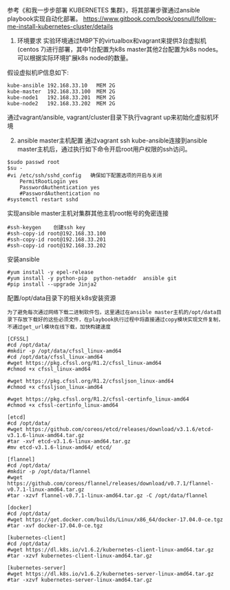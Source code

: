 参考《和我一步步部署 KUBERNETES 集群》，将其部署步骤通过ansible playbook实现自动化部署。
https://www.gitbook.com/book/opsnull/follow-me-install-kubernetes-cluster/details

1. 环境要求
实验环境通过MBP下的virtualbox和vagrant来提供3台虚拟机(centos 7)进行部署，其中1台配置为k8s master其他2台配置为k8s nodes。可以根据实际环境扩展k8s noded的数量。

假设虚拟机IP信息如下:
```
kube-ansible 192.168.33.10   MEM 2G
kube-master  192.168.33.100  MEM 2G
kube-node1   192.168.33.201  MEM 2G
kube-node2   192.168.33.202  MEM 2G
```
通过vagrant/ansible, vagrant/cluster目录下执行vagrant up来初始化虚拟机环境

2. ansible master主机配置
通过vagrant ssh kube-ansible连接到ansible master主机后，通过执行如下命令开启root用户权限的ssh访问。
```
$sudo passwd root
$su -
#vi /etc/ssh/sshd_config   确保如下配置选项的开启与关闭
    PermitRootLogin yes
    PasswordAuthentication yes
    #PasswordAuthentication no
#systemctl restart sshd
```
实现ansible master主机对集群其他主机root帐号的免密连接
```
#ssh-keygen    创建ssh key
#ssh-copy-id root@192.168.33.100
#ssh-copy-id root@192.168.33.201
#ssh-copy-id root@192.168.33.202
```
安装ansible
```
#yum install -y epel-release
#yum install -y python-pip  python-netaddr  ansible git
#pip install --upgrade Jinja2
```
配置/opt/data目录下的相关k8s安装资源
```
为了避免每次通过网络下载二进制软件包，这里通过在ansible master主机的/opt/data目录下存放下载好的这些必须文件，在playbook执行过程中将直接通过copy模块实现文件复制，不通过get_url模块在线下载，加快构建速度

[CFSSL]
#cd /opt/data/
#mkdir -p /opt/data/cfssl_linux-amd64
#cd /opt/data/cfssl_linux-amd64
#wget https://pkg.cfssl.org/R1.2/cfssl_linux-amd64
#chmod +x cfssl_linux-amd64

#wget https://pkg.cfssl.org/R1.2/cfssljson_linux-amd64
#chmod +x cfssljson_linux-amd64

#wget https://pkg.cfssl.org/R1.2/cfssl-certinfo_linux-amd64
#chmod +x cfssl-certinfo_linux-amd64

[etcd]
#cd /opt/data/
#wget https://github.com/coreos/etcd/releases/download/v3.1.6/etcd-v3.1.6-linux-amd64.tar.gz
#tar -xvf etcd-v3.1.6-linux-amd64.tar.gz
#mv etcd-v3.1.6-linux-amd64/ etcd/

[flannel]
#cd /opt/data/
#mkdir -p /opt/data/flannel
#wget https://github.com/coreos/flannel/releases/download/v0.7.1/flannel-v0.7.1-linux-amd64.tar.gz
#tar -xzvf flannel-v0.7.1-linux-amd64.tar.gz -C /opt/data/flannel

[docker]
#cd /opt/data/
#wget https://get.docker.com/builds/Linux/x86_64/docker-17.04.0-ce.tgz
#tar -xvf docker-17.04.0-ce.tgz

[kubernetes-client]
#cd /opt/data/
#wget https://dl.k8s.io/v1.6.2/kubernetes-client-linux-amd64.tar.gz
#tar -xzvf kubernetes-client-linux-amd64.tar.gz

[kubernetes-server]
#wget https://dl.k8s.io/v1.6.2/kubernetes-server-linux-amd64.tar.gz
#tar -xzvf kubernetes-server-linux-amd64.tar.gz

```




